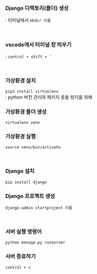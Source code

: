 ### Django 디렉토리(폴더) 생성
: 터미널에서 `mkdir 이름`

<br>

### vscode에서 터미널 창 띄우기
: `control + shift + '`

<br>

### 가상환경 설치
`pip3 install virtualenv`  
: python 버전 관리와 패키지 충돌 방지를 위해

### 가상환경 폴더 생성
`virtualenv venv`

### 가상환경 실행
`source venv/bin/activate`

<br>

### Django 설치
`pip install django`

### Django 프로젝트 생성
`django-admin startproject 이름`

<br>

### 서버 실행 명령어
`python manage.py runserver`

### 서버 종료하기
`control + c`
